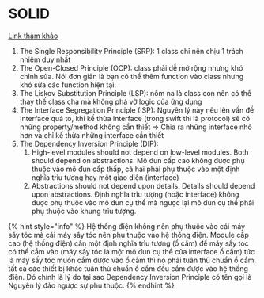 # SOLID

[Link thảm khảo](<solid (1).md>)

1. The Single Responsibility Principle (SRP): 1 class chỉ nên chịu 1 trách nhiệm duy nhất
2. The Open-Closed Principle (OCP): class phải dễ mở rộng nhưng khó chỉnh sửa. Nói đơn giản là bạn có thể thêm function vào class nhưng khó sửa các function hiện tại.
3. The Liskov Substitution Principle (LSP): nôm na là class con nên có thể thay thế class cha mà không phá vỡ logic của ứng dụng
4. The Interface Segregation Principle (ISP): Nguyên lý này nêu lên vấn đề interface quá to, khi kế thừa interface (trong swift thì là protocol) sẽ có những property/method không cần thiết ⇒ Chia ra những interface nhỏ hơn và chỉ kế thừa những interface cần thiết
5. The Dependency Inversion Principle (DIP):
   1. High-level modules should not depend on low-level modules. Both should depend on abstractions. Mô đun cấp cao không được phụ thuộc vào mô đun cấp thấp, cả hai phải phụ thuộc vào một định nghĩa trìu tượng hay một giao diện (interface)
   2. Abstractions should not depend upon details. Details should depend upon abstractions. Định nghĩa trìu tượng (hoặc interface) không được phụ thuộc vào mô đun cụ thể mà ngược lại mô đun cụ thể phải phụ thuộc vào khung trìu tượng.

{% hint style="info" %}
Hệ thống điện không nên phụ thuộc vào cái máy sấy tóc mà cái máy sấy tóc nên phụ thuộc vào hệ thống điện. Module cấp cao (hệ thống điện) cần một định nghĩa trìu tượng (ổ cắm) để máy sấy tóc có thể cắm vào (máy sấy tóc là một mô đun cụ thể của interface ổ cắm) tức là máy sấy tóc muốn cắm được vào ổ cắm thì nó phải tuân thủ chuẩn ổ cắm, tất cả các thiết bị khác tuân thủ chuẩn ổ cắm đều cắm được vào hệ thống điện. Đó chính là lý do tại sao Dependency Inversion Principle có tên gọi là Nguyên lý đảo ngược sự phụ thuộc.
{% endhint %}
